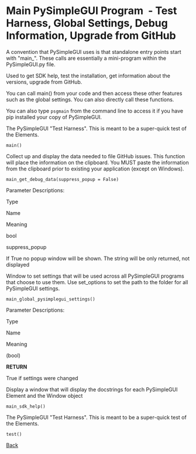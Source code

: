 # Main PySimpleGUI Program  - Test Harness, Global Settings, Debug Information, Upgrade from GitHub
A convention that PySimpleGUI uses is that standalone entry points start with "main_". These calls are essentially a mini-program within the PySimpleGUI.py file.

Used to get SDK help, test the installation, get information about the versions, upgrade from GitHub.

You can call main() from your code and then access these other features such as the global settings. You can also directly call these functions.

You can also type `psgmain` from the command line to access it if you have pip installed your copy of PySimpleGUI.

The PySimpleGUI "Test Harness". This is meant to be a super-quick test of the Elements.

```
main()
```

Collect up and display the data needed to file GitHub issues. This function will place the information on the clipboard. You MUST paste the information from the clipboard prior to existing your application (except on Windows).

```
main_get_debug_data(suppress_popup = False)
```

Parameter Descriptions:

Type

Name

Meaning

bool

suppress_popup

If True no popup window will be shown. The string will be only returned, not displayed

Window to set settings that will be used across all PySimpleGUI programs that choose to use them. Use set_options to set the path to the folder for all PySimpleGUI settings.

```
main_global_pysimplegui_settings()
```

Parameter Descriptions:

Type

Name

Meaning

(bool)

**RETURN**

True if settings were changed

Display a window that will display the docstrings for each PySimpleGUI Element and the Window object

```
main_sdk_help()
```

The PySimpleGUI "Test Harness". This is meant to be a super-quick test of the Elements.

```
test()
```

[Back](./_Elements)
